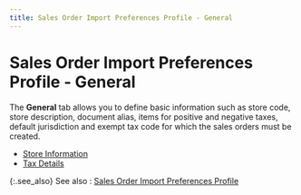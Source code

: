 ```yaml
---
title: Sales Order Import Preferences Profile - General
---
```


# Sales Order Import Preferences Profile - General


The **General** tab allows you to  define basic information such as store code, store description, document  alias, items for positive and negative taxes, default jurisdiction and  exempt tax code for which the sales orders must be created.

- [Store  Information]({{site.utl_baseurl}}/misc/store_information_orders_import_preferences_profile_general_tab.html)
- [Tax  Details]({{site.utl_baseurl}}/misc/tax_details_yahoo_store_order_pref_profile_general_tab.html)



{:.see_also}
See also
: [Sales  Order Import Preferences Profile]({{site.utl_baseurl}}/db-utils/so-import/set-prefs/prefs-profile/orders_import_preferences_profile_utility_content.html)
